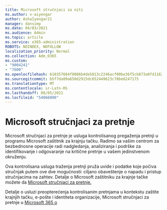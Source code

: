 ```yaml
---
title: Microsoft stručnjaci za niti
ms.author: v-aiyengar
author: AshaIyengar21
manager: dansimp
ms.date: 04/03/2021
ms.audience: Admin
ms.topic: article
ms.service: o365-administration
ROBOTS: NOINDEX, NOFOLLOW
localization_priority: Normal
ms.collection: Adm_O365
ms.custom:
- "9004241"
- "7600"
ms.openlocfilehash: 610357684f0086b4de5813c2246acf00be36f5cb873a0fd1162b00fd0e57eb42
ms.sourcegitcommit: b5f7da89a650d2915dc652449623c78be6247175
ms.translationtype: MT
ms.contentlocale: sr-Latn-RS
ms.lasthandoff: 08/05/2021
ms.locfileid: "54066090"
---
```

# <a name="microsoft-threat-experts"></a>Microsoft stručnjaci za pretnje

Microsoft stručnjaci za pretnje je usluga kontrolisanog pregaženja pretnji u programu Microsoft zaštitnik za krajnju tačku.  Radimo sa vašim centrom za bezbednosne operacije radi nadgledanja, analiziranja i podrške za identifikovanje i odgovaranje na kritične pretnje u vašem jedinstvenom okruženju.

Ova kontrolisana usluga traženja pretnji pruža uvide i podatke koje počiva stručnjak putem ove dve mogućnosti: ciljano obaveštenje o napadu i pristup stručnjacima na zahtev. Detalje o Microsoft zaštitniku za krajnje tačke možete da [Microsoft stručnjaci za pretnje.]( https://docs.microsoft.com/microsoft-365/security/defender-endpoint/microsoft-threat-experts)

Detalje o usluzi preopterećenja kontrolisanim pretnjama u kontekstu zaštite krajnjih tačku, e-pošte i identiteta organizacije, Microsoft stručnjaci za pretnje u [Microsoft 365 o](https://docs.microsoft.com/microsoft-365/security/mtp/microsoft-threat-experts?view=o365-worldwide)